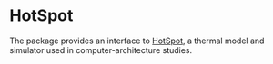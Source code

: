 # HotSpot

The package provides an interface to
[HotSpot](http://lava.cs.virginia.edu/HotSpot/),
a thermal model and simulator used in computer-architecture studies.
